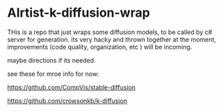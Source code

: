# AIrtist-k-diffusion-wrap

THis is a repo that just wraps some diffusion models, to be called by  c# server for generation. its very hacky and thrown together at the moment, improvements (code quality, organization, etc ) will be incoming.

maybe directions if its needed. 

see these for mroe info for now:

https://github.com/CompVis/stable-diffusion

https://github.com/crowsonkb/k-diffusion





